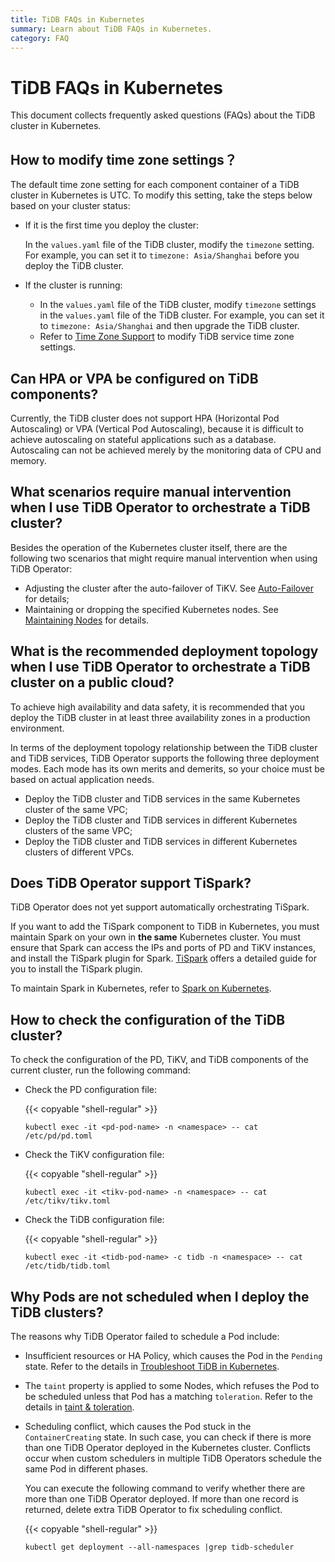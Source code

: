```yaml
---
title: TiDB FAQs in Kubernetes
summary: Learn about TiDB FAQs in Kubernetes.
category: FAQ
---
```


# TiDB FAQs in Kubernetes

This document collects frequently asked questions (FAQs) about the TiDB cluster in Kubernetes.

## How to modify time zone settings？

The default time zone setting for each component container of a TiDB cluster in Kubernetes is UTC. To modify this setting, take the steps below based on your cluster status:

* If it is the first time you deploy the cluster:

    In the `values.yaml` file of the TiDB cluster, modify the `timezone` setting. For example, you can set it to `timezone: Asia/Shanghai` before you deploy the TiDB cluster.

* If the cluster is running:

    * In the `values.yaml` file of the TiDB cluster, modify `timezone` settings in the `values.yaml` file of the TiDB cluster. For example, you can set it to `timezone: Asia/Shanghai` and then upgrade the TiDB cluster.
    * Refer to [Time Zone Support](/dev/how-to/configure/time-zone.md) to modify TiDB service time zone settings.

## Can HPA or VPA be configured on TiDB components?

Currently, the TiDB cluster does not support HPA (Horizontal Pod Autoscaling) or VPA (Vertical Pod Autoscaling), because it is difficult to achieve autoscaling on stateful applications such as a database. Autoscaling can not be achieved merely by the monitoring data of CPU and memory.

## What scenarios require manual intervention when I use TiDB Operator to orchestrate a TiDB cluster?

Besides the operation of the Kubernetes cluster itself, there are the following two scenarios that might require manual intervention when using TiDB Operator:

* Adjusting the cluster after the auto-failover of TiKV. See [Auto-Failover](/dev/tidb-in-kubernetes/maintain/auto-failover.md) for details;
* Maintaining or dropping the specified Kubernetes nodes. See [Maintaining Nodes](/dev/tidb-in-kubernetes/maintain/kubernetes-node.md) for details.

## What is the recommended deployment topology when I use TiDB Operator to orchestrate a TiDB cluster on a public cloud?

To achieve high availability and data safety, it is recommended that you deploy the TiDB cluster in at least three availability zones in a production environment.

In terms of the deployment topology relationship between the TiDB cluster and TiDB services, TiDB Operator supports the following three deployment modes. Each mode has its own merits and demerits, so your choice must be based on actual application needs.

* Deploy the TiDB cluster and TiDB services in the same Kubernetes cluster of the same VPC;
* Deploy the TiDB cluster and TiDB services in different Kubernetes clusters of the same VPC;
* Deploy the TiDB cluster and TiDB services in different Kubernetes clusters of different VPCs.

## Does TiDB Operator support TiSpark?

TiDB Operator does not yet support automatically orchestrating TiSpark.

If you want to add the TiSpark component to TiDB in Kubernetes, you must maintain Spark on your own in **the same** Kubernetes cluster. You must ensure that Spark can access the IPs and ports of PD and TiKV instances, and install the TiSpark plugin for Spark. [TiSpark](/dev/reference/tispark.md#deploy-tispark-on-the-existing-spark-cluster) offers a detailed guide for you to install the TiSpark plugin.

To maintain Spark in Kubernetes, refer to [Spark on Kubernetes](http://spark.apache.org/docs/latest/running-on-kubernetes.html).

## How to check the configuration of the TiDB cluster?

To check the configuration of the PD, TiKV, and TiDB components of the current cluster, run the following command:

* Check the PD configuration file:

    {{< copyable "shell-regular" >}}

    ```shell
    kubectl exec -it <pd-pod-name> -n <namespace> -- cat /etc/pd/pd.toml
    ```

* Check the TiKV configuration file:

    {{< copyable "shell-regular" >}}

    ```shell
    kubectl exec -it <tikv-pod-name> -n <namespace> -- cat /etc/tikv/tikv.toml
    ```

* Check the TiDB configuration file:

    {{< copyable "shell-regular" >}}

    ```shell
    kubectl exec -it <tidb-pod-name> -c tidb -n <namespace> -- cat /etc/tidb/tidb.toml
    ```

## Why Pods are not scheduled when I deploy the TiDB clusters?

The reasons why TiDB Operator failed to schedule a Pod include:

* Insufficient resources or HA Policy, which causes the Pod in the `Pending` state. Refer to the details in [Troubleshoot TiDB in Kubernetes](/dev/tidb-in-kubernetes/troubleshoot.md#the-pod-is-in-the-pending-state).

* The `taint` property is applied to some Nodes, which refuses the Pod to be scheduled unless that Pod has a matching `toleration`. Refer to the details in [taint & toleration](https://kubernetes.io/docs/concepts/configuration/taint-and-toleration/).

* Scheduling conflict, which causes the Pod stuck in the `ContainerCreating` state. In such case, you can check if there is more than one TiDB Operator deployed in the Kubernetes cluster. Conflicts occur when custom schedulers in multiple TiDB Operators schedule the same Pod in different phases.

    You can execute the following command to verify whether there are more than one TiDB Operator deployed. If more than one record is returned, delete extra TiDB Operator to fix scheduling conflict.

    {{< copyable "shell-regular" >}}

    ```shell
    kubectl get deployment --all-namespaces |grep tidb-scheduler
    ```